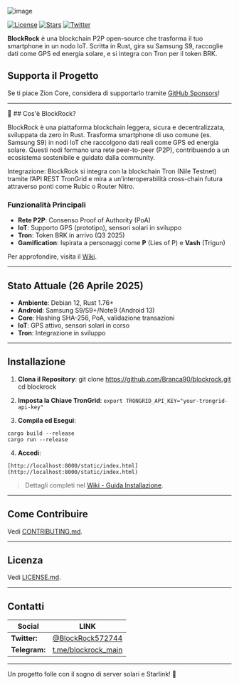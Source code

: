 ![image](https://github.com/user-attachments/assets/9d0c80d9-9e0a-4ae3-a34b-cc24dae69287)

[![License](https://img.shields.io/badge/license-MIT-blue.svg)](LICENSE.md)
[![Stars](https://img.shields.io/github/stars/Branca90/blockrock)](https://github.com/Branca90/blockrock)
[![Twitter](https://img.shields.io/twitter/follow/BlockRock572744?style=social)](https://twitter.com/BlockRock572744)

 **BlockRock** è una blockchain P2P open-source che trasforma il tuo smartphone in un nodo IoT. Scritta in Rust, gira su Samsung S9, raccoglie dati come GPS ed energia solare, e si integra con Tron per il token BRK. 

 ## Supporta il Progetto
Se ti piace Zion Core, considera di supportarlo tramite [GitHub Sponsors](https://github.com/sponsors/BlockRockAdmin)!

---

🌟 ## Cos'è BlockRock?

BlockRock è una piattaforma blockchain leggera, sicura e decentralizzata, sviluppata da zero in Rust.
Trasforma smartphone di uso comune (es. Samsung S9) in nodi IoT che raccolgono dati reali come GPS ed energia solare.
Questi nodi formano una rete peer-to-peer (P2P), contribuendo a un ecosistema sostenibile e guidato dalla community.

Integrazione:
BlockRock si integra con la blockchain Tron (Nile Testnet) tramite l’API REST TronGrid e mira a un’interoperabilità cross-chain futura attraverso ponti come Rubic o Router Nitro.

### Funzionalità Principali

- **Rete P2P**: Consenso Proof of Authority (PoA)
- **IoT**: Supporto GPS (prototipo), sensori solari in sviluppo
- **Tron**: Token BRK in arrivo (Q3 2025)
- **Gamification**: Ispirata a personaggi come **P** (Lies of P) e **Vash** (Trigun)

Per approfondire, visita il [Wiki](https://github.com/Branca90/blockrock/wiki).

---

## Stato Attuale (26 Aprile 2025)

- **Ambiente**: Debian 12, Rust 1.76+
- **Android**: Samsung S9/S9+/Note9 (Android 13)
- **Core**: Hashing SHA-256, PoA, validazione transazioni
- **IoT**: GPS attivo, sensori solari in corso
- **Tron**: Integrazione in sviluppo

---

## Installazione

1. **Clona il Repository**:
git clone https://github.com/Branca90/blockrock.git
cd blockrock

2. **Imposta la Chiave TronGrid**:
```export TRONGRID_API_KEY="your-trongrid-api-key"```

3. **Compila ed Esegui**:

```
cargo build --release
cargo run --release
```

4. **Accedi**:
```
[http://localhost:8000/static/index.html](http://localhost:8000/static/index.html)
```
> Dettagli completi nel [Wiki - Guida Installazione]((https://github.com/BlockRockAdmin/BlockRock/wiki)).

---

## Come Contribuire

Vedi [CONTRIBUTING.md](CONTRIBUTING.md).

---

## Licenza

Vedi [LICENSE.md](LICENSE.md).

---

## Contatti

| Social | LINK |
| ------ | ------ |
| **Twitter:** | [@BlockRock572744](https://twitter.com/BlockRock572744) |
| **Telegram:** | [t.me/blockrock_main](https://t.me/blockrock_main) |

---

Un progetto folle con il sogno di server solari e Starlink! 🚀
